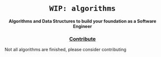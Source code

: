 <div align="center">
  <h1><code>WIP: algorithms</code></h1>

  <strong>Algorithms and Data Structures to build your foundation as a Software Engineer</strong>

  <h3>
    <a href="https://github.com/unobatbayar/algorithms/pull/new/master">Contribute</a>
  </h3>
</div>

Not all algorithms are finished, please consider contributing

